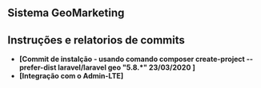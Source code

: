 
## Sistema GeoMarketing


## Instruções e relatorios de commits



- **[Commit de instalção - usando comando composer create-project --prefer-dist laravel/laravel geo "5.8.*" 23/03/2020 ]**
- **[Integração com o Admin-LTE]**
